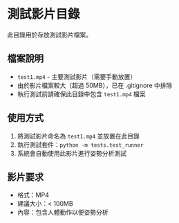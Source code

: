 # 測試影片目錄

此目錄用於存放測試影片檔案。

## 檔案說明

- `test1.mp4` - 主要測試影片（需要手動放置）
- 由於影片檔案較大（超過 50MB），已在 .gitignore 中排除
- 執行測試前請確保此目錄中包含 `test1.mp4` 檔案

## 使用方式

1. 將測試影片命名為 `test1.mp4` 並放置在此目錄
2. 執行測試套件：`python -m tests.test_runner`
3. 系統會自動使用此影片進行姿勢分析測試

## 影片要求

- 格式：MP4
- 建議大小：< 100MB
- 內容：包含人體動作以便姿勢分析